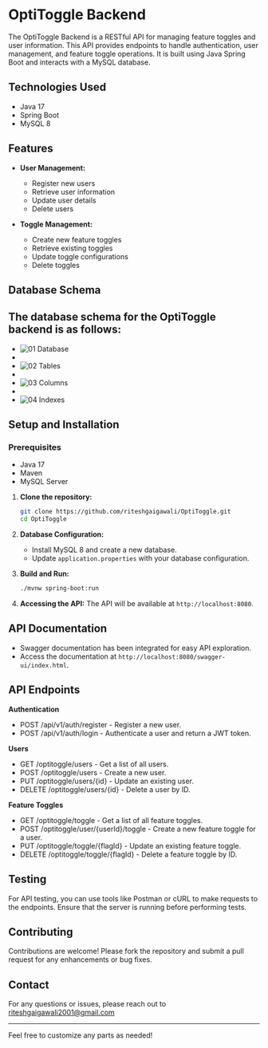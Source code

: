 
# OptiToggle Backend

The OptiToggle Backend is a RESTful API for managing feature toggles and user information. This API provides endpoints to handle authentication, user management, and feature toggle operations. It is built using Java Spring Boot and interacts with a MySQL database.

## Technologies Used

- Java 17
- Spring Boot
- MySQL 8

## Features

- **User Management:**
  - Register new users
  - Retrieve user information
  - Update user details
  - Delete users

- **Toggle Management:**
  - Create new feature toggles
  - Retrieve existing toggles
  - Update toggle configurations
  - Delete toggles

## Database Schema

The database schema for the OptiToggle backend is as follows:
-
- ![01 Database](https://github.com/user-attachments/assets/d2a40fe7-3d3e-46d6-b43e-55214bd6d883)
-
- ![02 Tables](https://github.com/user-attachments/assets/e8a5385e-5745-4fdc-8919-34480767eb06)
-
- ![03 Columns](https://github.com/user-attachments/assets/cf8a25b1-4eb8-4677-acfa-fdd998e9ff9b)
-
- ![04 Indexes](https://github.com/user-attachments/assets/80132a34-3a77-4575-9c0e-4f730e895cac)


## Setup and Installation

### Prerequisites

- Java 17
- Maven
- MySQL Server

1. **Clone the repository:**
   ```bash
   git clone https://github.com/riteshgaigawali/OptiToggle.git
   cd OptiToggle
   ```

2. **Database Configuration:**
   - Install MySQL 8 and create a new database.
   - Update `application.properties` with your database configuration.

3. **Build and Run:**
   ```bash
   ./mvnw spring-boot:run
   ```

4. **Accessing the API:**
   The API will be available at `http://localhost:8080`.

## API Documentation

- Swagger documentation has been integrated for easy API exploration.
- Access the documentation at `http://localhost:8080/swagger-ui/index.html`.

## API Endpoints

**Authentication**
- POST /api/v1/auth/register - Register a new user.
- POST /api/v1/auth/login - Authenticate a user and return a JWT token.

**Users**
- GET /optitoggle/users - Get a list of all users.
- POST /optitoggle/users - Create a new user.
- PUT /optitoggle/users/{id} - Update an existing user.
- DELETE /optitoggle/users/{id} - Delete a user by ID.

**Feature Toggles**
- GET /optitoggle/toggle - Get a list of all feature toggles.
- POST /optitoggle/user/{userId}/toggle - Create a new feature toggle for a user.
- PUT /optitoggle/toggle/{flagId} - Update an existing feature toggle.
- DELETE /optitoggle/toggle/{flagId} - Delete a feature toggle by ID.

## Testing

For API testing, you can use tools like Postman or cURL to make requests to the endpoints. Ensure that the server is running before performing tests.

## Contributing

Contributions are welcome! Please fork the repository and submit a pull request for any enhancements or bug fixes.

## Contact

For any questions or issues, please reach out to riteshgaigawali2001@gmail.com

---

Feel free to customize any parts as needed!
